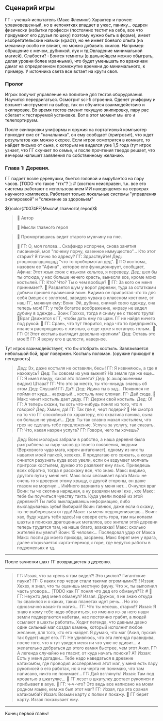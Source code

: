 ## Сценарий игры

[TODO убрать описание ГГ из сценария]: #
ГГ - ученый-испытатель (Макс Флеминг) 
Характер и прочее: уравновешенный, но в непонятках впадает в ужас, панику… одарен физически (избытки професси (постоянно тестит на себе, все что придумают его друзья по цеху) поэтому нужно быть в форме), имеет изобретательские навыки (крафт), но не имеет боевого опыта (на механику особо не влияет, но можно добавить скилов. Например: обращение с мечом, дубинкой, лук и тд.Овладение минимальной магией). 
Слабости? : 
Боится темноты (в дальнейшем можно обыграть, делая уровни более мрачными), что будет уменьшать по вражинам дамаг на определенном промежутке времени до минимального, к примеру. У источника света все встает на круги своя. 

### Пролог

Игрок получит управление на полигоне для тестов оборудования. 
Научится передвигаться. Осмотрит sci-fi строения. 
Оденет униформу и возьмет инструмент на выбор, так он обучится взаимодействию и экипировке.
Во время тестов сменит текущую экипировку, пару рас сбегает к тестируемой установке. Вот в этот момент мы его и телепортируем.

После экипировки униформы и оружия на портативный компьютер приходит смс от "начальника", он ему сообщает (пригрозит), что ждет результатов как можно скорее.
Если игрок осмотрится в комнате, то найдет письмо от сына, с которым не виделся уже 1,5 года (тут игрок узнает, что ГГ скучает по семье, и после прочтения твердо решает, что вечером напишет заявления по собственному желанию.



### Глава 1: Деревня. 

ГГ падает возле деревушки, бьется головой и вырубается на пару часов.
[TODO что такое "ттх"? ]: #
(костюм неисправен, т.к. все его системы работают с использованием ИИ находящемся на серверах научного комплекса. Работают только локальные системы "управления экипировкой" и "слежение за здоровьем"

${\color{#0074FF}Мысли\ главного\ героя}$

> 📝 Автор
> 
> 💭 Мысли главного героя


> 📝 Проморгавшись видит старого мужчину на пне.
>
> 💭 ГГ: О, моя голова… Скафандр испорчен, снова занятия писаниной, мол "почему порчу, казенное иммущество"... Кто этот старик? Я точно по адресу?
> ГГ: Здраствуйте!
> Дед: ргошоошлщшлщщд "что то пробормотал дед".
> 📝 ПО костюма, назовем ее "Афина" , которое еле функционирует, сообщает,
> Афина: Этот язык схож с языком кельтов, я переведу.
> Дед: шел бы ты отсюда, у нас больше нечего красть, вынесли все, кроме моих костылей.
> ГГ: Кто? Что? Ты о чем вообще?
> 💭 ГГ: За кого он меня принимает?.
> 📝 Раздается шум у ворот деревни, туда за остатками добычи пришел вражеский воин. Видимо он припрятал что то для себя (мешок с золотом), завидев чувака в классном костюме, эт наш ГГ, маякнул ему:
> Воин: Эй, дубина, снимай свою одежду, она теперь моя!
> ГГ: у тебя богатое воображение, ниразу не видел дубину в одежде…
> Воин: Грхххх, тогда я сниму ее с твоего трупа!
> 📝Враг Движется к ГГ, чтобы дать ему по щам. ГГ не найдя ничего под рукой:
> 💭 ГГ: Срань, что тут творится, надо что то предпринять, иначе я распрощаюсь с жизнью, а еще хуже я останусь голым..
> 💭 ГГ: О! Этот костыль выглядит довольно крепким"
> Дед: Оставь это мое!!!
> ГГ: Я верну его в целости, наверное. 

Тут игрок взаимодействует, что бы отобрать костыль.
Завязывается небольшой бой, враг повержен.
Костыль поломан. (оружие приходит в негодность) 

> Дед: Эх, даже костыля не оставили, бесы!
> ГГ: Я извиняюсь, а где я нахожусь?
> Дед: Ты совсем из ума выжил? На земле где же еще…
> ГГ: Я имел ввиду, какая это планета?
> Дед: (с ашарашенным видом) Штааа?
> ГГ: Что это за место, ты что-ниькдь знаешь об этом
> Дед: Слушай!
> ГГ: Да?!
> Дед: Идика ты в зад…  Появился не пойми от куда… нарядный… костыль мне сломал.
> ГГ: Дай сюда.
> 📝 Макс чинит костыль дает деду.
> ГГ: Держи свой костыль.
> Дед: О!
> ГГ: А теперь скажи, ты хоть что-нибудь понял из того, что я говорю?
> Дед: Хммм, да!
> ГГ: Так где я, черт подери?
> 📝 Не смотря на то что ГГ спокойный по характеру, его охватила паника, сына он больше не увидит…
> Дед: Ты так славно махал костылем, что грех не сделать тебе предложение. Услуга за услугу, так сказать.
> ГГ: Что, какая нахрен услуга?
> ГГ: Говори, чего ты хочешь?






> Дед: Всех молодых забрали в рабство, а наша деревня была разграблена за пару часов до твоего появления, людьми (Верховного чудо мага, короч антагонист), одному из них ты навалял моей палкой, хехехех.
> Я предлагаю его связать, а когда очнется разузнать куда всех увели, если он вздумает молчать пригрози костылем, думаю это развяжет ему язык.
> Приведешь всех обратно, тогда я расскажу все, что знаю.
> Макс: видимо, другого пути у меня нет.
> Макс пока связывает врага
> Макс: не очень то я доверяю этому хрыщу, с другой стороны, он даже глазом не моргнул… ИнИного варианта у меня нет…
> Очнулся враг
> Воин: ты че скотина нарядная,  а ну развяжи меня! кхе , кхе
> Макс: тебе бы поучиться чувству такта. Куда увели людей из этой деревни?! Ты либо выкладываешь информацию, либо выкладываешь зубы! Выбирай!
> Воин: гавнюк, даже если я скажу, ты не выберешься оттуда!
> Макс: ты меня недооцениваешь…
> Воин: хах, буду ждать тебя здесь! на севере есть гора, там мы копаем шахты в поисках драгоценных металлов, все жители этой деревни теперь трудятся там, на наше благо, ахахахах!
> Макс: сколько жителей вы увели?
> Воин: 15 человек…
> Последовал удар от Макса
> Макс: поспи до моего прихода, засранец.
> Макс берет меч у врага, далее открывается карта-переход к горе, где ведутся работы в подземельях и тд. 

----

После зачистки шахт ГГ возвращается в деревню. 

----

> ГГ: Иззая, что за хрень я там видел?! Это циклоп? Гигантские пауки? 
> ГГ: С каких пор черви стали такими огромными?!!!! 
> Иззая: Хехех, я знал, что ты оценишь местную фауну. Что ж, ты выполнил часть уговора…
[TODO как ГГ понял что дед его обманул??]: #
> 💭 ГГ: Неужто дед меня обманул?
> Иззая: Дружок, я не знаю откуда ты свалился и о каких, таких планетах идет речь… Но это однозначно какая-то магия… 
> ГГ: Что ты несешь, старик!? 
> Иззая: Я знаю к кому тебе надо обратиться, но именно из-за него наши земли подвергаются набегам, нас постоянно грабят, а людей ссылают в шахты работать. Ходит легенда, что давным давно один сильный маг создал камень, который исполнит любое желание, для того, кто его найдет. Я думаю, что маг (Акил, пускай так будет) ищет его. 
> ГГ: Не удивлюсь, что эта легенда правидива, после того, что я тут увидел меня ни что уже не удивит… и желательно добраться до этого камня быстрее, чем этот Акил. 
> ГГ: А легенда случайно не гласит, от куда начать поиски? А? 
> Иззая: Есть у меня догадки… Тебе надо наведаться в древние катакомбы, где проводил исследования этот маг, у меня есть пару рукописей о его работах, но я ни черта не понимаю, что там написано, никто не понимает… 
> ГГ: Дай взглянуть! 
> Иззая: Там под кроватью в шкатулке… 
> 📝 ГГ лезет в шкатулку достает рукописи и прибывает в ахуе. 
> 💭 ГГ: ч-ч-что? Это ведь все написано на моем родном языке, кем же был этот маг? 
> ГГ: Иззая, где эта сраная катакомба!? 
> Иззая: Возьми карту с полки я покажу. 
> 📝 ГГ берет карту. Иззая показывает ему. 

----

Конец первой главы!
